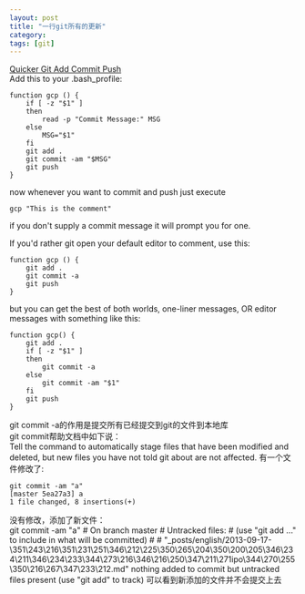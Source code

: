 ```yaml
---
layout: post
title: "一行git所有的更新"
category: 
tags: [git]
---
```

[Quicker Git Add Commit Push](https://coderwall.com/p/vej4iw)  
 Add this to your .bash_profile:

    function gcp () {
        if [ -z "$1" ]
        then
            read -p "Commit Message:" MSG
        else
            MSG="$1"
        fi
        git add .
        git commit -am "$MSG"
        git push
    }

now whenever you want to commit and push just execute

    gcp "This is the comment"

if you don't supply a commit message it will prompt you for one.  

If you'd rather git open your default editor to comment, use this:  

    function gcp () {
        git add .
        git commit -a
        git push
    }

but you can get the best of both worlds, one-liner messages, OR editor messages with something like this:

    function gcp() {
        git add .
        if [ -z "$1" ]
        then
            git commit -a
        else
            git commit -am "$1"
        fi
        git push
    }


git commit -a的作用是提交所有已经提交到git的文件到本地库  
git commit帮助文档中如下说：  
Tell the command to automatically stage files that have been modified and deleted, but new files you have not told git about are not affected.
有一个文件修改了:  

    git commit -am "a"
    [master 5ea27a3] a
    1 file changed, 8 insertions(+)

没有修改，添加了新文件：  
    git commit -am "a"
    # On branch master
    # Untracked files:
    #   (use "git add <file>..." to include in what will be committed)
    #
    #	"_posts/english/2013-09-17-\351\243\216\351\231\251\346\212\225\350\265\204\350\200\205\346\234\211\346\234\233\344\273\216\346\216\250\347\211\271ipo\344\270\255\350\216\267\347\233\212.md"
    nothing added to commit but untracked files present (use "git add" to track)
可以看到新添加的文件并不会提交上去

